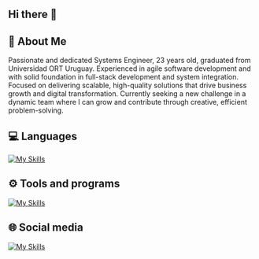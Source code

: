 ## Hi there 👋

## 🚀 About Me
Passionate and dedicated Systems Engineer, 23 years old, graduated from Universidad ORT Uruguay. Experienced in agile software development and with solid foundation in full-stack development and system integration. Focused on delivering scalable, high-quality solutions that drive business growth and digital transformation. Currently seeking a new challenge in a dynamic team where I can grow and contribute through creative, efficient problem-solving.

## 💻 Languages

[![My Skills](https://skillicons.dev/icons?i=dotnet,angular,c,cs,cpp,css,html,java,js,jest,nodejs,py,react,ts)](https://skillicons.dev)

## ⚙ Tools and programs

[![My Skills](https://skillicons.dev/icons?i=arduino,aws,azure,bash,docker)](https://skillicons.dev)

## 🌐 Social media

[![My Skills](https://skillicons.dev/icons?i=discord,gmail)](https://skillicons.dev)


<!--
**vittorioCaiafa/vittorioCaiafa** is a ✨ _special_ ✨ repository because its `README.md` (this file) appears on your GitHub profile.

Here are some ideas to get you started:

- 🔭 I’m currently working on ...
- 🌱 I’m currently learning ...
- 👯 I’m looking to collaborate on ...
- 🤔 I’m looking for help with ...
- 💬 Ask me about ...
- 📫 How to reach me: ...
- 😄 Pronouns: ...
- ⚡ Fun fact: ...
-->

